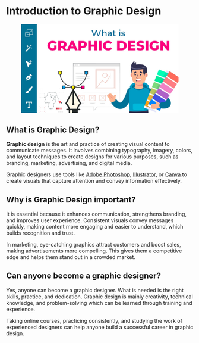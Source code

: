 # Introduction to Graphic Design

<figure><img src="../../.gitbook/assets/image (28).png" alt=""><figcaption></figcaption></figure>

## What is Graphic Design?

**Graphic design** is the art and practice of creating visual content to communicate messages. It involves combining typography, imagery, colors, and layout techniques to create designs for various purposes, such as branding, marketing, advertising, and digital media.&#x20;

Graphic designers use tools like [Adobe Photoshop](https://www.adobe.com/ng/products/photoshop.html), [Illustrator](https://www.adobe.com/ng/products/illustrator.html), or [Canva ](https://www.canva.com/)to create visuals that capture attention and convey information effectively.

## **Why is Graphic Design important?**

It is essential because it enhances communication, strengthens branding, and improves user experience. Consistent visuals convey messages quickly, making content more engaging and easier to understand, which builds recognition and trust.

In marketing, eye-catching graphics attract customers and boost sales, making advertisements more compelling. This gives them a competitive edge and helps them stand out in a crowded market.

## **Can anyone become a graphic designer?**

Yes, anyone can become a graphic designer. What is needed is the right skills, practice, and dedication. Graphic design is mainly creativity, technical knowledge, and problem-solving which can be learned through training and experience.&#x20;

Taking online courses, practicing consistently, and studying the work of experienced designers can help anyone build a successful career in graphic design.

